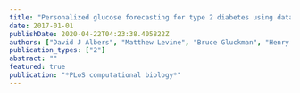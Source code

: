 ```yaml
---
title: "Personalized glucose forecasting for type 2 diabetes using data assimilation"
date: 2017-01-01
publishDate: 2020-04-22T04:23:38.405822Z
authors: ["David J Albers", "Matthew Levine", "Bruce Gluckman", "Henry Ginsberg", "George Hripcsak", "Lena Mamykina"]
publication_types: ["2"]
abstract: ""
featured: true
publication: "*PLoS computational biology*"
---
```


